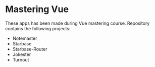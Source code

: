 # Mastering Vue
These apps has been made during Vue mastering course. Repository contains the following projects:

- Notemaster
- Starbase
- Starbase-Router
- Jokester
- Turnout
